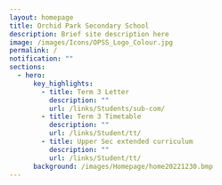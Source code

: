 ```yaml
---
layout: homepage
title: Orchid Park Secondary School
description: Brief site description here
image: /images/Icons/OPSS_Logo_Colour.jpg
permalink: /
notification: ""
sections:
  - hero:
      key_highlights:
        - title: Term 3 Letter
          description: ""
          url: /links/Students/sub-com/
        - title: Term 3 Timetable
          description: ""
          url: /links/Student/tt/
        - title: Upper Sec extended curriculum
          description: ""
          url: /links/Student/tt/
      background: /images/Homepage/home20221230.bmp
---
```


